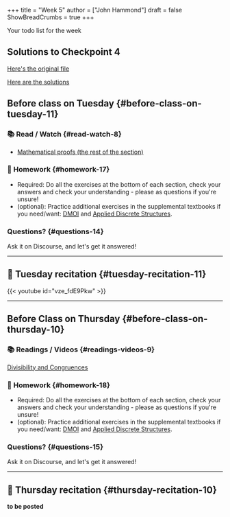 +++
title = "Week 5"
author = ["John Hammond"]
draft = false
ShowBreadCrumbs = true
+++

Your todo list for the week
<!--more-->

## Solutions to Checkpoint 4

[Here's the original file](https://nextcloud.math.wichita.edu/index.php/s/fMWk96PnPg8NxiT)

[Here are the solutions](https://nextcloud.math.wichita.edu/index.php/s/CSrSGRHXYf5ckin)

## Before class on Tuesday {#before-class-on-tuesday-11}



### 📚 Read / Watch {#read-watch-8}

-   [Mathematical
    proofs (the rest of the section)](https://www.math.wichita.edu/~hammond/class-notes/section-logic-proofs.html)


### 📝 Homework {#homework-17}

-   Required: Do all the exercises at the bottom of each section, check
    your answers and check your understanding - please as questions if
    you're unsure!
-   (optional): Practice additional exercises in the supplemental
    textbooks if you need/want:
    [DMOI](http://discrete.openmathbooks.org/dmoi3/) and
    [Applied
    Discrete Structures](http://faculty.uml.edu/klevasseur/ads/index-ads.html).


### Questions? {#questions-14}

Ask it on Discourse, and let's get it answered!

---


## 🎥 Tuesday recitation {#tuesday-recitation-11}

{{< youtube id="vze_fdE9Pkw" >}}

---


## Before Class on Thursday {#before-class-on-thursday-10}


### 📚 Readings / Videos {#readings-videos-9}

[Divisibility
and Congruences](https://www.math.wichita.edu/~hammond/class-notes/section-numtheory-divcong.html)


### 📝 Homework {#homework-18}

-   Required: Do all the exercises at the bottom of each section, check
    your answers and check your understanding - please as questions if
    you're unsure!
-   (optional): Practice additional exercises in the supplemental
    textbooks if you need/want:
    [DMOI](http://discrete.openmathbooks.org/dmoi3/) and
    [Applied
    Discrete Structures](http://faculty.uml.edu/klevasseur/ads/index-ads.html).


### Questions? {#questions-15}

Ask it on Discourse, and let's get it answered!

---


## 🎥 Thursday recitation {#thursday-recitation-10}

****to be posted****
